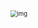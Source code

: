 <img src="https://images-1318119468.cos.ap-shanghai.myqcloud.com/mytyproa5ea41a1b1e024f96b2407e220a60b299.png" alt="img" style="zoom: 67%;" />
